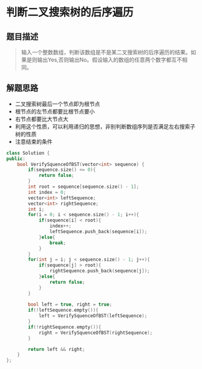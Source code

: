 #  判断二叉搜索树的后序遍历
## 题目描述

> 输入一个整数数组，判断该数组是不是某二叉搜索树的后序遍历的结果。如果是则输出Yes,否则输出No。假设输入的数组的任意两个数字都互不相同。

## 解题思路
- 二叉搜索树最后一个节点即为根节点
- 根节点的左节点都要比根节点要小
- 右节点都要比大节点大
- 利用这个性质，可以利用递归的思想，非别判断数组序列是否满足左右搜索子树的性质
- 注意结束的条件

```C++
class Solution {
public:
    bool VerifySquenceOfBST(vector<int> sequence) {
        if(sequence.size() <= 0){
            return false;
        }
        int root = sequence[sequence.size() - 1];
        int index = 0;
        vector<int> leftSequence;
        vector<int> rightSequence;
        int i;
        for(i = 0; i < sequence.size() - 1; i++){
            if(sequence[i] < root){
                index++;
                leftSequence.push_back(sequence[i]);
            }else{
                break;
            }
        }
        for(int j = i; j < sequence.size() - 1; j++){
            if(sequence[j] > root){
                rightSequence.push_back(sequence[j]);
            }else{
                return false;
            }
        }
        
        bool left = true, right = true;
        if(!leftSequence.empty()){
            left = VerifySquenceOfBST(leftSequence);
        }
        if(!rightSequence.empty()){
            right = VerifySquenceOfBST(rightSequence);
        }

        return left && right;
    }
};
```

  